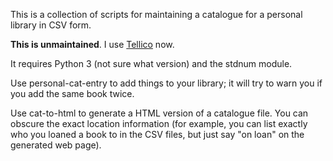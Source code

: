 This is a collection of scripts for maintaining a catalogue for a
personal library in CSV form.

**This is unmaintained**. I use [Tellico](http://tellico-project.org/) now.

It requires Python 3 (not sure what version) and the stdnum module.

Use personal-cat-entry to add things to your library; it will try to
warn you if you add the same book twice.

Use cat-to-html to generate a HTML version of a catalogue file.  You can
obscure the exact location information (for example, you can list
exactly who you loaned a book to in the CSV files, but just say "on
loan" on the generated web page).
